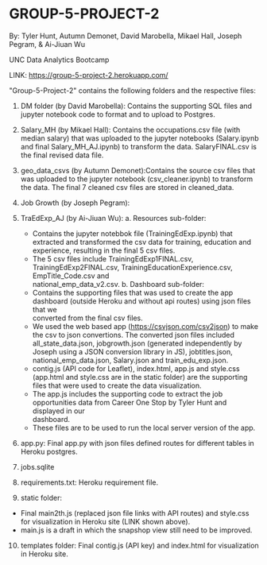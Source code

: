 # GROUP-5-PROJECT-2

By: Tyler Hunt, Autumn Demonet, David Marobella, Mikael Hall, Joseph Pegram, & Ai-Jiuan Wu


UNC Data Analytics Bootcamp

LINK:  https://group-5-project-2.herokuapp.com/

"Group-5-Project-2" contains the following folders and the respective files:

1. DM folder (by David Marobella): Contains the supporting SQL files and jupyter notebook code to format and to upload to Postgres.

2. Salary_MH (by Mikael Hall): Contains the occupations.csv file (with median salary) that was uploaded to the jupyter notebooks (Salary.ipynb and final Salary_MH_AJ.ipynb) to transform the data.  SalaryFINAL.csv is the final revised data file.

3. geo_data_csvs (by Autumn Demonet):Contains the source csv files that was uploaded to the jupyter notebook (csv_cleaner.ipynb) to transform the data.  The final 7 cleaned csv files are stored in cleaned_data.

4. Job Growth (by Joseph Pegram):


5. TraEdExp_AJ (by Ai-Jiuan Wu):
  a. Resources sub-folder: 
    - Contains the jupyter notebbok file (TrainingEdExp.ipynb) that extracted and transformed the csv data for training, education and experience,         resulting in the final 5 csv files.  
    - The 5 csv files include TrainingEdExp1FINAL.csv, TrainingEdExp2FINAL.csv, TrainingEducationExperience.csv, EmpTitle_Code.csv and          
      national_emp_data_v2.csv.
  b. Dashboard sub-folder: 
    - Contains the supporting files that was used to create the app dashboard (outside Heroku and without api routes) using json files that we      
      converted from the final csv files.  
    - We used the web based app (https://csvjson.com/csv2json) to make the csv to json convertions.  The converted json files included      
      all_state_data.json, jobgrowth.json (generated independently by Joseph using a JSON conversion library in JS), jobtitles.json,  
      national_emp_data.json, Salary.json and train_edu_exp.json.  
    - contig.js (API code for Leaflet), index.html, app.js and style.css (app.html and style.css are in the static folder) are the supporting files       that were used to create the data visualization.  
    - The app.js includes the supporting code to extract the job opportunities data from Career One Stop by Tyler Hunt and displayed in our    
      dashboard.  
    - These files are to be used to run the local server version of the app. 

6. app.py: Final app.py with json files defined routes for different tables in Heroku postgres.

7. jobs.sqlite 

8. requirements.txt: Heroku requirement file.

9. static folder: 
  - Final main2th.js (replaced json file links with API routes) and style.css for visualization in Heroku site (LINK shown above).  
  - main.js is a draft in which the snapshop view still need to be improved.   

10. templates folder: Final contig.js (API key) and index.html for visualization in Heroku site. 
